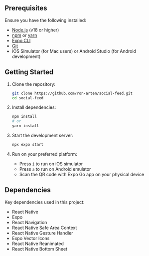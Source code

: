 

## Prerequisites

Ensure you have the following installed:
- [Node.js](https://nodejs.org/) (v18 or higher)
- [npm](https://www.npmjs.com/) or [yarn](https://yarnpkg.com/)
- [Expo CLI](https://docs.expo.dev/get-started/installation/)
- [Git](https://git-scm.com/)
- iOS Simulator (for Mac users) or Android Studio (for Android development)

## Getting Started

1. Clone the repository:
   ```bash
   git clone https://github.com/ron-arten/social-feed.git
   cd social-feed
   ```

2. Install dependencies:
   ```bash
   npm install
   # or
   yarn install
   ```

3. Start the development server:
   ```bash
   npx expo start
   ```

4. Run on your preferred platform:
   - Press `i` to run on iOS simulator
   - Press `a` to run on Android emulator
   - Scan the QR code with Expo Go app on your physical device



## Dependencies

Key dependencies used in this project:
- React Native
- Expo
- React Navigation
- React Native Safe Area Context
- React Native Gesture Handler
- Expo Vector Icons
- React Native Reanimated
- React Native Bottom Sheet
